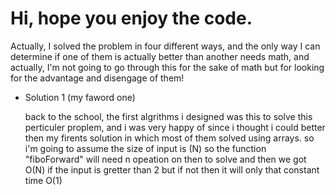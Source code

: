 # Hi, hope you enjoy the code.
<p>Actually, I solved the problem in four different ways, and the only way I can determine if one of them is actually better than another needs math, and actually, I'm not going to go through this for the sake of math but for looking for the advantage and disengage of them!</p>
<ul>
  <li>
    <p>Solution 1 (my faword one)</p>
    <span>
      back to the school, the first algrithms i designed was this to solve this perticuler proplem, and i was very happy of since i thought i could better then my firents solution in which most of them solved using arrays. 
      so i'm going to assume the size of input is (N) so the function "fiboForward" will need n opeation on then to solve and 
      then we got O(N) if the input is gretter than 2 but if not then it will only that constant time O(1)
    </span>
  </li>
  </ul>
